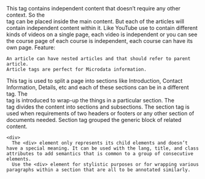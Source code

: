 <article>
  This tag contains independent content that doesn’t require any other context. So the <article> tag can be placed inside the main content.
  But each of the articles will contain independent content within it. 
  Like YouTube use to contain different kinds of videos on a single page, each video is independent or you can see the course page of each course is independent, each course can have its own page.
  Feature:

    An article can have nested articles and that should refer to parent article.
    Article tags are perfect for Microdata information.
  
  <section>
    This tag is used to split a page into sections like Introduction, Contact Information, Details, etc and each of these sections can be in a different <section> tag.
    The <section> tag is introduced to wrap-up the things in a particular section. 
    The <section> tag divides the content into sections and subsections.
    The section tag is used when requirements of two headers or footers or any other section of documents needed. Section tag grouped the generic block of related content.
    
    <div>
      The <div> element only represents its child elements and doesn’t have a special meaning. It can be used with the lang, title, and class attributes to add semantics that is common to a group of consecutive elements.
      Use the <div> element for stylistic purposes or for wrapping various paragraphs within a section that are all to be annotated similarly.

